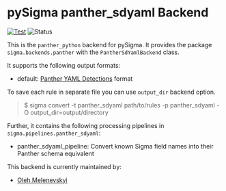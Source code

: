 # pySigma panther_sdyaml Backend

[![Test](https://github.com/panther-labs/pySigma-backend-panther-sdyaml/actions/workflows/test.yml/badge.svg?branch=main)](https://github.com/panther-labs/pySigma-backend-panther-sdyaml/actions/workflows/test.yml)
![Status](https://img.shields.io/badge/Status-pre--release-orange)

This is the `panther_python` backend for pySigma. It provides the package `sigma.backends.panther` with the `PantherSdYamlBackend` class.

It supports the following output formats:

* default: [Panther YAML Detections](https://docs.panther.com/detections/rules/yaml#simple-detections) format

To save each rule in separate file you can use `output_dir` backend option.
> $ sigma convert -t panther_sdyaml path/to/rules -p panther_sdyaml -O output_dir=output/directory

Further, it contains the following processing pipelines in `sigma.pipelines.panther_sdyaml`:

* panther_sdyaml_pipeline: Convert known Sigma field names into their Panther schema equivalent

This backend is currently maintained by:

* [Oleh Melenevskyi](https://github.com/melenevskyi/)
